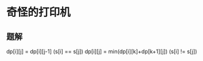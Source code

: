 # 奇怪的打印机
## 题解
dp[i][j] = dp[i][j-1] (s[i] == s[j])
dp[i][j] = min(dp[i][k]+dp[k+1][j]) (s[i] != s[j])
